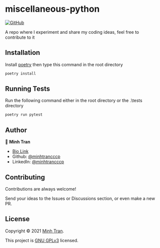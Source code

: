 
# miscellaneous-python

[![GitHub](https://img.shields.io/github/license/minhtrancccp/miscellaneous-python)](https://github.com/minhtrancccp/miscellaneous-python/blob/master/COPYING)

A repo where I experiment and share my coding ideas, feel free to contribute to it

## Installation

Install [poetry](https://github.com/python-poetry/poetry#installation) then type this command in the root directory

```sh
poetry install
```

## Running Tests

Run the following command either in the root directory or the .\tests directory

```sh
poetry run pytest
```

## Author

👤 **Minh Tran**

- [Bio Link](https://minhtran.bio.link/)
- Github: [@minhtrancccp](https://github.com/minhtrancccp)
- LinkedIn: [@minhtrancccp](https://linkedin.com/in/minhtrancccp)

## Contributing

Contributions are always welcome!

Send your ideas to the Issues or Discussions section, or even make a new PR.

## License

Copyright © 2021 [Minh Tran](https://github.com/minhtrancccp).

This project is [GNU GPLv3](https://github.com/minhtrancccp/miscellaneous-python/blob/master/COPYING) licensed.
